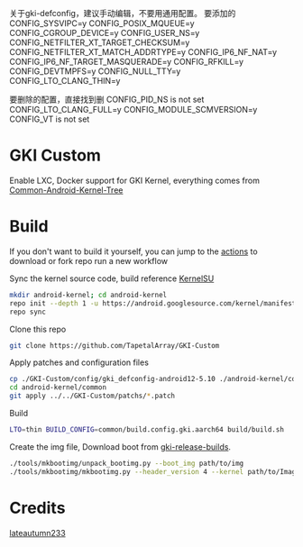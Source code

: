 
关于gki-defconfig，建议手动编辑，不要用通用配置。
要添加的
CONFIG_SYSVIPC=y
CONFIG_POSIX_MQUEUE=y
CONFIG_CGROUP_DEVICE=y
CONFIG_USER_NS=y
CONFIG_NETFILTER_XT_TARGET_CHECKSUM=y
CONFIG_NETFILTER_XT_MATCH_ADDRTYPE=y
CONFIG_IP6_NF_NAT=y
CONFIG_IP6_NF_TARGET_MASQUERADE=y
CONFIG_RFKILL=y
CONFIG_DEVTMPFS=y
CONFIG_NULL_TTY=y
CONFIG_LTO_CLANG_THIN=y


要删除的配置，直接找到删
CONFIG_PID_NS is not set
CONFIG_LTO_CLANG_FULL=y
CONFIG_MODULE_SCMVERSION=y
CONFIG_VT is not set




# GKI Custom

Enable LXC, Docker support for GKI Kernel, everything comes from [Common-Android-Kernel-Tree](https://github.com/lateautumn233/Common-Android-Kernel-Tree)

# Build

If you don't want to build it yourself, you can jump to the [actions](https://github.com/TapetalArray/GKI-Custom/actions) to download or fork repo run a new workflow

Sync the kernel source code, build reference [KernelSU](https://kernelsu.org/guide/how-to-build.html)

```bash
mkdir android-kernel; cd android-kernel
repo init --depth 1 -u https://android.googlesource.com/kernel/manifest -b [BRANCH]
repo sync
```

Clone this repo

```bash
git clone https://github.com/TapetalArray/GKI-Custom
```

Apply patches and configuration files

```bash
cp ./GKI-Custom/config/gki_defconfig-android12-5.10 ./android-kernel/common/arch/arm64/configs/gki_defconfig
cd android-kernel/common
git apply ../../GKI-Custom/patchs/*.patch
```

Build

```bash
LTO=thin BUILD_CONFIG=common/build.config.gki.aarch64 build/build.sh
```

Create the img file, Download boot from [gki-release-builds](https://source.android.com/docs/core/architecture/kernel/gki-release-builds).

```bash
./tools/mkbootimg/unpack_bootimg.py --boot_img path/to/img
./tools/mkbootimg/mkbootimg.py --header_version 4 --kernel path/to/Image --ramdisk path/to/ramdisk --os_version [OS_VERSION] --os_patch_level [OS_PATCH_LEVEL] -o path/to/img
```

# Credits

[lateautumn233](https://github.com/lateautumn233)
